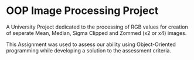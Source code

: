 # OOP Image Processing Project

A University Project dedicated to the processing of RGB values for creation of seperate Mean, Median, Sigma Clipped and Zommed (x2 or x4) images.

This Assignment was used to assess our ability using Object-Oriented programming while developing a solution to the assessment criteria.